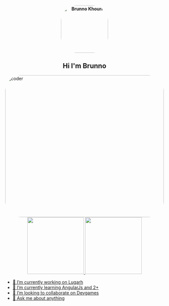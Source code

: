   <h4 align="center">
  <img align="center" alt="Brunno Khouri" height="150" style="border-radius:50px;" src="https://cdn.discordapp.com/attachments/807258604700434432/902644914721009674/download20211002164830.png">
  <h2 align="center">Hi I'm Brunno  </h2> 
  


  
<img align="center" alt="coder" width="100%" height="450" style="border-radius:50px;" src="https://cdn.discordapp.com/attachments/807258604700434432/902643023945531442/tumblr_d830ccbe48024d3b7600d83f66c07c34_28eb8eaa_500.gif">


<div align="center">
  <a href="https://github.com/BrunnoKhouri">
  <img height="180em" src="https://github-readme-stats.vercel.app/api?username=BrunnoKhouri&show_icons=true&theme=dark&include_all_commits=true&count_private=true"/>
  <img height="180em" src="https://github-readme-stats.vercel.app/api/top-langs/?username=BrunnoKhouri&layout=compact&langs_count=7&theme=dark"/>    
</div>

- 🔭 I’m currently working on Lugarh
- 🌱 I’m currently learning AngularJs and 2+
- 👯 I’m looking to collaborate on Devgames
- 💬 Ask me about anything

